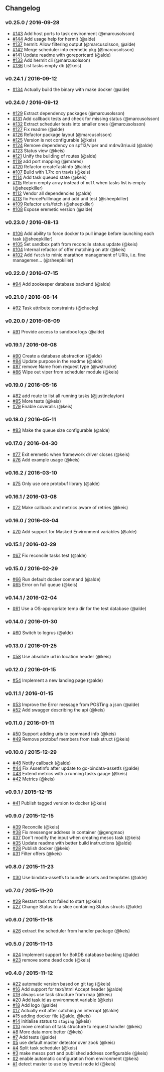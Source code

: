 ## Changelog

### v0.25.0 / 2016-09-28
- [#143](https://github.com/klarna/eremetic/pull/143) Add host ports to task environment (@marcusolsson)
- [#144](https://github.com/klarna/eremetic/pull/144) Add usage help for hermit (@alde)
- [#137](https://github.com/klarna/eremetic/pull/137) hermit: Allow filtering output (@marcusolsson, @alde)
- [#142](https://github.com/klarna/eremetic/pull/142) Merge scheduler into eremetic pkg (@marcusolsson)
- [#141](https://github.com/klarna/eremetic/pull/141) Update readme with goreportcard (@alde)
- [#133](https://github.com/klarna/eremetic/pull/133) Add hermit cli (@marcusolsson)
- [#136](https://github.com/klarna/eremetic/pull/136) List tasks empty db (@keis)

### v0.24.1 / 2016-09-12
- [#134](https://github.com/klarna/eremetic/pull/134) Actually build the binary with make docker (@alde)

### v0.24.0 / 2016-09-12
- [#129](https://github.com/klarna/eremetic/pull/129) Extract dependency packages (@marcusolsson)
- [#131](https://github.com/klarna/eremetic/pull/131) Add callback tests and check for missing status (@marcusolsson)
- [#132](https://github.com/klarna/eremetic/pull/132) Extract scheduler tests into smaller ones (@marcusolsson)
- [#127](https://github.com/klarna/eremetic/pull/127) Fix readme (@alde)
- [#126](https://github.com/klarna/eremetic/pull/126) Refactor package layout (@marcusolsson)
- [#125](https://github.com/klarna/eremetic/pull/125) Version is not configurable (@keis)
- [#124](https://github.com/klarna/eremetic/pull/124) Remove dependency on spf13/viper and m4rw3r/uuid (@alde)
- [#123](https://github.com/klarna/eremetic/pull/123) Status view (@keis)
- [#121](https://github.com/klarna/eremetic/pull/121) Unify the building of routes (@alde)
- [#119](https://github.com/klarna/eremetic/pull/119) add port mapping (@mrares)
- [#120](https://github.com/klarna/eremetic/pull/120) Refactor createTaskInfo (@alde)
- [#107](https://github.com/klarna/eremetic/pull/107) Build with 1.7rc on travis (@keis)
- [#114](https://github.com/klarna/eremetic/pull/114) Add task queued state (@keis)
- [#115](https://github.com/klarna/eremetic/pull/115) Return empty array instead of `null` when tasks list is empty (@sheepkiller)
- [#112](https://github.com/klarna/eremetic/pull/112) Vendor all dependencies (@alde)
- [#113](https://github.com/klarna/eremetic/pull/113) fix ForcePullImage and add unit test (@sheepkiller)
- [#109](https://github.com/klarna/eremetic/pull/109) Refactor uris/fetch (@sheepkiller)
- [#108](https://github.com/klarna/eremetic/pull/108) Expose eremetic version (@alde)

### v0.23.0 / 2016-08-13
- [#106](https://github.com/klarna/eremetic/pull/106) Add ability to force docker to pull image before launching each task (@sheepkiller)
- [#105](https://github.com/klarna/eremetic/pull/105) Set sandbox path from reconcile status update (@keis)
- [#104](https://github.com/klarna/eremetic/pull/104) Internal refactor of offer matching on attr (@keis)
- [#102](https://github.com/klarna/eremetic/pull/102) Add `fetch` to minic marathon management of URIs, i.e. fine managemen… (@sheepkiller)

### v0.22.0 / 2016-07-15
- [#94](https://github.com/klarna/eremetic/pull/94) Add zookeeper database backend (@alde)

### v0.21.0 / 2016-06-14
- [#92](https://github.com/klarna/eremetic/pull/92) Task attribute constraints (@chuckg)

### v0.20.0 / 2016-06-09
- [#91](https://github.com/klarna/eremetic/pull/91) Provide access to sandbox logs (@alde)

### v0.19.1 / 2016-06-08
- [#90](https://github.com/klarna/eremetic/pull/90) Create a database abstraction (@alde)
- [#84](https://github.com/klarna/eremetic/pull/84) Update purpose in the readme (@alde)
- [#87](https://github.com/klarna/eremetic/pull/87) remove Name from request type (@wstrucke)
- [#86](https://github.com/klarna/eremetic/pull/86) Wipe out viper from scheduler module (@keis)

### v0.19.0 / 2016-05-16
- [#82](https://github.com/klarna/eremetic/pull/82) add route to list all running tasks (@justinclayton)
- [#85](https://github.com/klarna/eremetic/pull/85) More tests (@keis)
- [#79](https://github.com/klarna/eremetic/pull/79) Enable coveralls (@keis)

### v0.18.0 / 2016-05-11
- [#83](https://github.com/klarna/eremetic/pull/83) Make the queue size configurable (@alde)

### v0.17.0 / 2016-04-30
- [#77](https://github.com/klarna/eremetic/pull/77) Exit eremetic when framework driver closes (@keis)
- [#76](https://github.com/klarna/eremetic/pull/76) Add example usage (@keis)

### v0.16.2 / 2016-03-10
- [#75](https://github.com/klarna/eremetic/pull/75) Only use one protobuf library (@alde)

### v0.16.1 / 2016-03-08
- [#72](https://github.com/klarna/eremetic/pull/72) Make callback and metrics aware of retries (@keis)

### v0.16.0 / 2016-03-04
- [#70](https://github.com/klarna/eremetic/pull/70) Add support for Masked Environment variables (@alde)

### v0.15.1 / 2016-02-29
- [#67](https://github.com/klarna/eremetic/pull/67) Fix reconcile tasks test (@alde)

### v0.15.0 / 2016-02-29
- [#66](https://github.com/klarna/eremetic/pull/66) Run default docker command (@alde)
- [#65](https://github.com/klarna/eremetic/pull/65) Error on full queue (@keis)

### v0.14.1 / 2016-02-04
- [#61](https://github.com/klarna/eremetic/pull/61) Use a OS-appropriate temp dir for the test database (@alde)

### v0.14.0 / 2016-01-30
- [#60](https://github.com/klarna/eremetic/pull/60) Switch to logrus (@alde)

### v0.13.0 / 2016-01-25
- [#58](https://github.com/klarna/eremetic/pull/58) Use absolute url in location header (@keis)

### v0.12.0 / 2016-01-15
- [#54](https://github.com/klarna/eremetic/pull/54) Implement a new landing page (@alde)

### v0.11.1 / 2016-01-15
- [#53](https://github.com/klarna/eremetic/pull/53) Improve the Error message from POSTing a json (@alde)
- [#52](https://github.com/klarna/eremetic/pull/52) Add swagger describing the api (@keis)

### v0.11.0 / 2016-01-11
- [#50](https://github.com/klarna/eremetic/pull/50) Support adding uris to command info (@keis)
- [#49](https://github.com/klarna/eremetic/pull/49) Remove protobuf members from task struct (@keis)

### v0.10.0 / 2015-12-29
- [#48](https://github.com/klarna/eremetic/pull/48) Notify callback (@alde)
- [#44](https://github.com/klarna/eremetic/pull/44) Fix AssetInfo after update to go-bindata-assetfs (@alde)
- [#43](https://github.com/klarna/eremetic/pull/43) Extend metrics with a running tasks gauge (@keis)
- [#42](https://github.com/klarna/eremetic/pull/42) Metrics (@keis)

### v0.9.1 / 2015-12-15
- [#41](https://github.com/klarna/eremetic/pull/41) Publish tagged version to docker (@keis)

### v0.9.0 / 2015-12-15
- [#39](https://github.com/klarna/eremetic/pull/39) Reconcile (@keis)
- [#38](https://github.com/klarna/eremetic/pull/38) Fix messenger address in container (@gengmao)
- [#37](https://github.com/klarna/eremetic/pull/37) Don't modify the input when creating mesos task (@keis)
- [#35](https://github.com/klarna/eremetic/pull/35) Update readme with better build instructions (@alde)
- [#28](https://github.com/klarna/eremetic/pull/28) Publish docker (@keis)
- [#31](https://github.com/klarna/eremetic/pull/31) Filter offers (@keis)

### v0.8.0 / 2015-11-23
- [#30](https://github.com/klarna/eremetic/pull/30) Use bindata-assetfs to bundle assets and templates (@alde)

### v0.7.0 / 2015-11-20
- [#29](https://github.com/klarna/eremetic/pull/29) Restart task that failed to start (@keis)
- [#27](https://github.com/klarna/eremetic/pull/27) Change Status to a slice containing Status structs (@alde)

### v0.6.0 / 2015-11-18
- [#26](https://github.com/klarna/eremetic/pull/26) extract the scheduler from handler package (@keis)

### v0.5.0 / 2015-11-13
- [#24](https://github.com/klarna/eremetic/pull/24) Implement support for BoltDB database backing (@alde)
- [#23](https://github.com/klarna/eremetic/pull/23) remove some dead code (@keis)

### v0.4.0 / 2015-11-12
- [#22](https://github.com/klarna/eremetic/pull/22) automatic version based on git tag (@keis)
- [#16](https://github.com/klarna/eremetic/pull/16) Add support for text/html Accept header (@alde)
- [#19](https://github.com/klarna/eremetic/pull/19) always use task structure from map (@keis)
- [#20](https://github.com/klarna/eremetic/pull/20) Add task id as environment variable (@keis)
- [#18](https://github.com/klarna/eremetic/pull/18) Add logo (@alde)
- [#17](https://github.com/klarna/eremetic/pull/17) Actually exit after catching an interrupt (@alde)
- [#15](https://github.com/klarna/eremetic/pull/15) adding docker file (@alde, @keis)
- [#14](https://github.com/klarna/eremetic/pull/14) initialise status to `staging` (@keis)
- [#10](https://github.com/klarna/eremetic/pull/10) move creation of task structure to request handler (@keis)
- [#8](https://github.com/klarna/eremetic/pull/8) More data more better (@keis)
- [#7](https://github.com/klarna/eremetic/pull/7) Add tests (@alde)
- [#5](https://github.com/klarna/eremetic/pull/5) use default master detector over zook (@keis)
- [#4](https://github.com/klarna/eremetic/pull/4) Split task scheduler (@keis)
- [#3](https://github.com/klarna/eremetic/pull/3) make mesos port and published address configurable (@keis)
- [#2](https://github.com/klarna/eremetic/pull/2) enable automatic configuration from environment (@keis)
- [#1](https://github.com/klarna/eremetic/pull/1) detect master to use by lowest node id (@keis)
